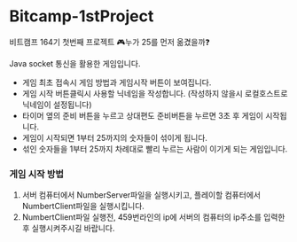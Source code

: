 # Bitcamp-1stProject
비트캠프 164기 첫번째 프로젝트
:video_game:누가 25를 먼저 옮겼을까:question:

Java socket 통신을 활용한 게임입니다. 

- 게임 최초 접속시 게임 방법과 게임시작 버튼이 보여집니다.
- 게임 시작 버튼클릭시 사용할 닉네임을 작성합니다. (작성하지 않을시 로컬호스트로 닉네임이 설정됩니다)
- 타이머 옆의 준비 버튼을 누르고 상대편도 준비버튼을 누르면 3초 후 게임이 시작됩니다.
- 게임이 시작되면 1부터 25까지의 숫자들이 섞이게 됩니다.
- 섞인 숫자들을 1부터 25까지 차례대로 빨리 누르는 사람이 이기게 되는 게임입니다.

### 게임 시작 방법 ###
1. 서버 컴퓨터에서 NumberServer파일을 실행시키고, 플레이할 컴퓨터에서 NumbertClient파일을 실행시킵니다.
2. NumbertClient파일 실행전, 459번라인의 ip에 서버의 컴퓨터의 ip주소를 입력한 후 실행시켜주시길 바랍니다.
